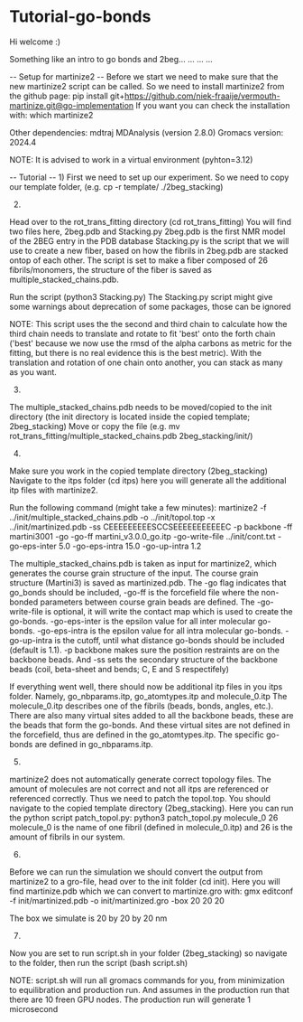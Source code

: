 # Tutorial-go-bonds

Hi welcome :)

Something like an intro to go bonds and 2beg...
...
...
...



-- Setup for martinize2 --
Before we start we need to make sure that the new martinize2 script can be called.
So we need to install martinize2 from the github page:
pip install git+https://github.com/niek-fraaije/vermouth-martinize.git@go-implementation
If you want you can check the installation with: which martinize2

Other dependencies:
mdtraj
MDAnalysis (version 2.8.0)
Gromacs version: 2024.4

NOTE: It is advised to work in a virtual environment (pyhton=3.12)


-- Tutorial --
1)
First we need to set up our experiment.
So we need to copy our template folder, (e.g. cp -r template/ ./2beg_stacking)

2)
Head over to the rot_trans_fitting directory (cd rot_trans_fitting)
You will find two files here, 2beg.pdb and Stacking.py
2beg.pdb is the first NMR model of the 2BEG entry in the PDB database
Stacking.py is the script that we will use to create a new fiber, based on how the fibrils in 2beg.pdb are stacked ontop of each other.
The script is set to make a fiber composed of 26 fibrils/monomers, the structure of the fiber is saved as multiple_stacked_chains.pdb.

Run the script (python3 Stacking.py)
The Stacking.py script might give some warnings about deprecation of some packages, those can be ignored

NOTE: This script uses the the second and third chain to calculate how the third chain needs to translate and rotate to fit 'best' onto the forth chain ('best' because we now use the rmsd of the alpha carbons as metric for the fitting, but there is no real evidence this is the best metric). With the translation and rotation of one chain onto another, you can stack as many as you want.

3)
The multiple_stacked_chains.pdb needs to be moved/copied to the init directory (the init directory is located inside the copied template; 2beg_stacking)
Move or copy the file (e.g. mv rot_trans_fitting/multiple_stacked_chains.pdb 2beg_stacking/init/)

4)
Make sure you work in the copied template directory (2beg_stacking)
Navigate to the itps folder (cd itps) here you will generate all the additional itp files with martinize2.

Run the following command (might take a few minutes):
martinize2 -f ../init/multiple_stacked_chains.pdb -o ../init/topol.top -x ../init/martinized.pdb -ss CEEEEEEEEESCCSEEEEEEEEEEEC -p backbone -ff martini3001 -go -go-ff martini_v3.0.0_go.itp -go-write-file ../init/cont.txt -go-eps-inter 5.0 -go-eps-intra 15.0 -go-up-intra 1.2

The multiple_stacked_chains.pdb is taken as input for martinize2, which generates the course grain structure of the input. The course grain structure (Martini3) is saved as martinized.pdb.
The -go flag indicates that go_bonds should be included, -go-ff is the forcefield file where the non-bonded parameters between course grain beads are defined. 
The -go-write-file is optional, it will write the contact map which is used to create the go-bonds. -go-eps-inter is the epsilon value for all inter molecular go-bonds.
-go-eps-intra is the epsilon value for all intra molecular go-bonds. -go-up-intra is the cutoff, until what distance go-bonds should be included (default is 1.1).
-p backbone makes sure the position restraints are on the backbone beads. And -ss sets the secondary structure of the backbone beads (coil, beta-sheet and bends; C, E and S respectifely)

If everything went well, there should now be additional itp files in you itps folder. 
Namely, go_nbparams.itp, go_atomtypes.itp and molecule_0.itp
The molecule_0.itp describes one of the fibrils (beads, bonds, angles, etc.). There are also many virtual sites added to all the backbone beads, these are the beads that form the go-bonds.
And these virtual sites are not defined in the forcefield, thus are defined in the go_atomtypes.itp. The specific go-bonds are defined in go_nbparams.itp.

5)
martinize2 does not automatically generate correct topology files. The amount of molecules are not correct and not all itps are referenced or referenced correctly. Thus we need to patch the topol.top.
You should navigate to the copied template directory (2beg_stacking). Here you can run the python script patch_topol.py: python3 patch_topol.py molecule_0 26
molecule_0 is the name of one fibril (defined in molecule_0.itp) and 26 is the amount of fibrils in our system.

6)
Before we can run the simulation we should convert the output from martinize2 to a gro-file, head over to the init folder (cd init). 
Here you will find martinize.pdb which we can convert to martinize.gro with: gmx editconf -f init/martinized.pdb -o init/martinized.gro -box 20 20 20

The box we simulate is 20 by 20 by 20 nm

7)
Now you are set to run script.sh in your folder (2beg_stacking)
so navigate to the folder, then run the script (bash script.sh)

NOTE: script.sh will run all gromacs commands for you, from minimization to equilibration and production run. And assumes in the production run that there are 10 freen GPU nodes. The production run will generate 1 microsecond
